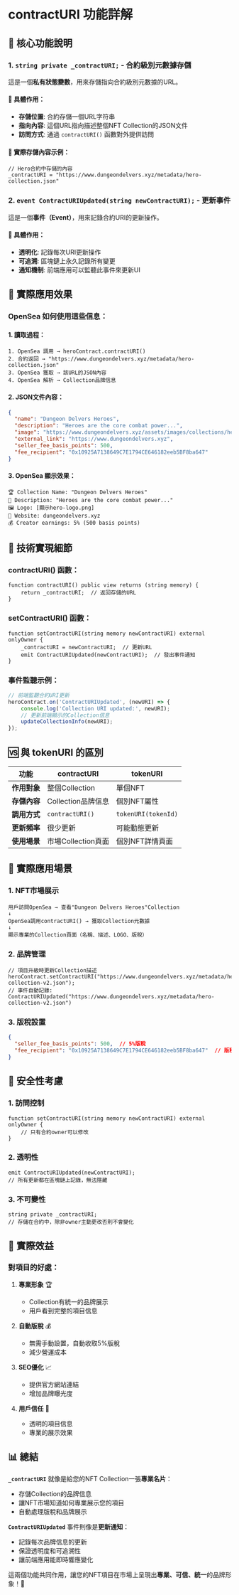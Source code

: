 # contractURI 功能詳解

## 🎯 核心功能說明

### 1. `string private _contractURI;` - 合約級別元數據存儲

這是一個**私有狀態變數**，用來存儲指向合約級別元數據的URL。

#### 📝 具體作用：
- **存儲位置**: 合約存儲一個URL字符串
- **指向內容**: 這個URL指向描述整個NFT Collection的JSON文件
- **訪問方式**: 通過 `contractURI()` 函數對外提供訪問

#### 🔗 實際存儲內容示例：
```solidity
// Hero合約中存儲的內容
_contractURI = "https://www.dungeondelvers.xyz/metadata/hero-collection.json"
```

### 2. `event ContractURIUpdated(string newContractURI);` - 更新事件

這是一個**事件（Event）**，用來記錄合約URI的更新操作。

#### 📝 具體作用：
- **透明化**: 記錄每次URI更新操作
- **可追溯**: 區塊鏈上永久記錄所有變更
- **通知機制**: 前端應用可以監聽此事件來更新UI

## 🎨 實際應用效果

### OpenSea 如何使用這些信息：

#### 1. **讀取過程**：
```
1. OpenSea 調用 → heroContract.contractURI()
2. 合約返回 → "https://www.dungeondelvers.xyz/metadata/hero-collection.json"
3. OpenSea 獲取 → 該URL的JSON內容
4. OpenSea 解析 → Collection品牌信息
```

#### 2. **JSON文件內容**：
```json
{
  "name": "Dungeon Delvers Heroes",
  "description": "Heroes are the core combat power...",
  "image": "https://www.dungeondelvers.xyz/assets/images/collections/hero-logo.png",
  "external_link": "https://www.dungeondelvers.xyz",
  "seller_fee_basis_points": 500,
  "fee_recipient": "0x10925A7138649C7E1794CE646182eeb5BF8ba647"
}
```

#### 3. **OpenSea 顯示效果**：
```
🏆 Collection Name: "Dungeon Delvers Heroes"
📝 Description: "Heroes are the core combat power..."
🖼️ Logo: [顯示hero-logo.png]
🔗 Website: dungeondelvers.xyz
💰 Creator earnings: 5% (500 basis points)
```

## 🔧 技術實現細節

### contractURI() 函數：
```solidity
function contractURI() public view returns (string memory) {
    return _contractURI;  // 返回存儲的URL
}
```

### setContractURI() 函數：
```solidity
function setContractURI(string memory newContractURI) external onlyOwner {
    _contractURI = newContractURI;  // 更新URL
    emit ContractURIUpdated(newContractURI);  // 發出事件通知
}
```

### 事件監聽示例：
```javascript
// 前端監聽合約URI更新
heroContract.on('ContractURIUpdated', (newURI) => {
    console.log('Collection URI updated:', newURI);
    // 更新前端顯示的Collection信息
    updateCollectionInfo(newURI);
});
```

## 🆚 與 tokenURI 的區別

| 功能 | contractURI | tokenURI |
|------|-------------|----------|
| **作用對象** | 整個Collection | 單個NFT |
| **存儲內容** | Collection品牌信息 | 個別NFT屬性 |
| **調用方式** | `contractURI()` | `tokenURI(tokenId)` |
| **更新頻率** | 很少更新 | 可能動態更新 |
| **使用場景** | 市場Collection頁面 | 個別NFT詳情頁面 |

## 🎯 實際應用場景

### 1. **NFT市場展示**
```
用戶訪問OpenSea → 查看"Dungeon Delvers Heroes"Collection
↓
OpenSea調用contractURI() → 獲取Collection元數據
↓
顯示專業的Collection頁面（名稱、描述、LOGO、版稅）
```

### 2. **品牌管理**
```solidity
// 項目升級時更新Collection描述
heroContract.setContractURI("https://www.dungeondelvers.xyz/metadata/hero-collection-v2.json");
// 事件自動記錄: ContractURIUpdated("https://www.dungeondelvers.xyz/metadata/hero-collection-v2.json")
```

### 3. **版稅設置**
```json
{
  "seller_fee_basis_points": 500,  // 5%版稅
  "fee_recipient": "0x10925A7138649C7E1794CE646182eeb5BF8ba647"  // 版稅接收地址
}
```

## 🔐 安全性考慮

### 1. **訪問控制**
```solidity
function setContractURI(string memory newContractURI) external onlyOwner {
    // 只有合約owner可以修改
}
```

### 2. **透明性**
```solidity
emit ContractURIUpdated(newContractURI);
// 所有更新都在區塊鏈上記錄，無法隱藏
```

### 3. **不可變性**
```solidity
string private _contractURI;
// 存儲在合約中，除非owner主動更改否則不會變化
```

## 🚀 實際效益

### 對項目的好處：

1. **專業形象** 🏆
   - Collection有統一的品牌展示
   - 用戶看到完整的項目信息

2. **自動版稅** 💰
   - 無需手動設置，自動收取5%版稅
   - 減少營運成本

3. **SEO優化** 📈
   - 提供官方網站連結
   - 增加品牌曝光度

4. **用戶信任** 🤝
   - 透明的項目信息
   - 專業的展示效果

## 📊 總結

**`_contractURI`** 就像是給您的NFT Collection一張**專業名片**：
- 存儲Collection的品牌信息
- 讓NFT市場知道如何專業展示您的項目
- 自動處理版稅和品牌展示

**`ContractURIUpdated`** 事件則像是**更新通知**：
- 記錄每次品牌信息的更新
- 保證透明度和可追溯性
- 讓前端應用能即時響應變化

這兩個功能共同作用，讓您的NFT項目在市場上呈現出**專業、可信、統一**的品牌形象！🎨